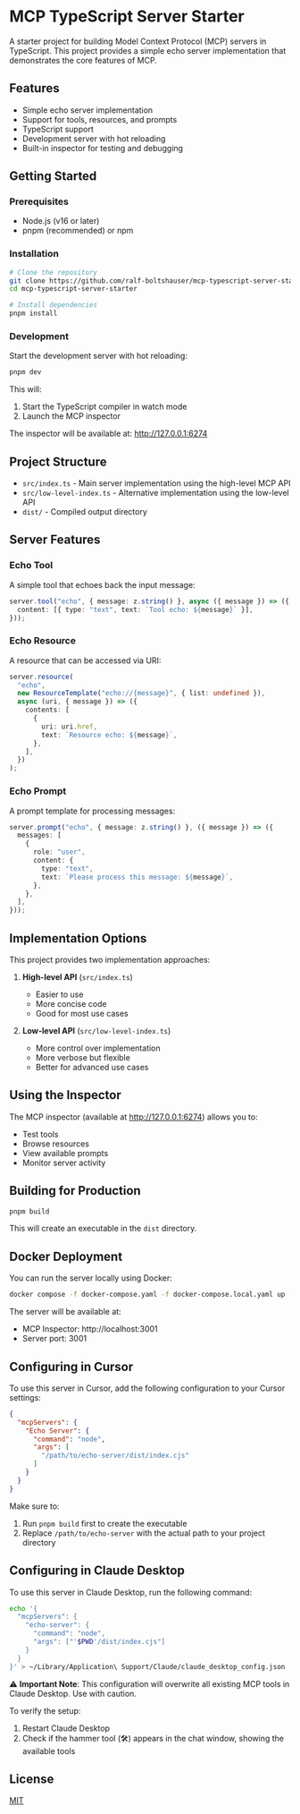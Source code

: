 # MCP TypeScript Server Starter

A starter project for building Model Context Protocol (MCP) servers in TypeScript. This project provides a simple echo server implementation that demonstrates the core features of MCP.

## Features

- Simple echo server implementation
- Support for tools, resources, and prompts
- TypeScript support
- Development server with hot reloading
- Built-in inspector for testing and debugging

## Getting Started

### Prerequisites

- Node.js (v16 or later)
- pnpm (recommended) or npm

### Installation

```bash
# Clone the repository
git clone https://github.com/ralf-boltshauser/mcp-typescript-server-starter.git
cd mcp-typescript-server-starter

# Install dependencies
pnpm install
```

### Development

Start the development server with hot reloading:

```bash
pnpm dev
```

This will:
1. Start the TypeScript compiler in watch mode
2. Launch the MCP inspector

The inspector will be available at: http://127.0.0.1:6274

## Project Structure

- `src/index.ts` - Main server implementation using the high-level MCP API
- `src/low-level-index.ts` - Alternative implementation using the low-level API
- `dist/` - Compiled output directory

## Server Features

### Echo Tool
A simple tool that echoes back the input message:
```typescript
server.tool("echo", { message: z.string() }, async ({ message }) => ({
  content: [{ type: "text", text: `Tool echo: ${message}` }],
}));
```

### Echo Resource
A resource that can be accessed via URI:
```typescript
server.resource(
  "echo",
  new ResourceTemplate("echo://{message}", { list: undefined }),
  async (uri, { message }) => ({
    contents: [
      {
        uri: uri.href,
        text: `Resource echo: ${message}`,
      },
    ],
  })
);
```

### Echo Prompt
A prompt template for processing messages:
```typescript
server.prompt("echo", { message: z.string() }, ({ message }) => ({
  messages: [
    {
      role: "user",
      content: {
        type: "text",
        text: `Please process this message: ${message}`,
      },
    },
  ],
}));
```

## Implementation Options

This project provides two implementation approaches:

1. **High-level API** (`src/index.ts`)
   - Easier to use
   - More concise code
   - Good for most use cases

2. **Low-level API** (`src/low-level-index.ts`)
   - More control over implementation
   - More verbose but flexible
   - Better for advanced use cases

## Using the Inspector

The MCP inspector (available at http://127.0.0.1:6274) allows you to:
- Test tools
- Browse resources
- View available prompts
- Monitor server activity

## Building for Production

```bash
pnpm build
```

This will create an executable in the `dist` directory.

## Docker Deployment

You can run the server locally using Docker:

```bash
docker compose -f docker-compose.yaml -f docker-compose.local.yaml up -d
```

The server will be available at:
- MCP Inspector: http://localhost:3001
- Server port: 3001

## Configuring in Cursor

To use this server in Cursor, add the following configuration to your Cursor settings:

```json
{
  "mcpServers": {
    "Echo Server": {
      "command": "node",
      "args": [
        "/path/to/echo-server/dist/index.cjs"
      ]
    }
  }
}
```

Make sure to:
1. Run `pnpm build` first to create the executable
2. Replace `/path/to/echo-server` with the actual path to your project directory

## Configuring in Claude Desktop

To use this server in Claude Desktop, run the following command:

```bash
echo '{
  "mcpServers": {
    "echo-server": {
      "command": "node",
      "args": ["'$PWD'/dist/index.cjs"]
    }
  }
}' > ~/Library/Application\ Support/Claude/claude_desktop_config.json
```

⚠️ **Important Note**: This configuration will overwrite all existing MCP tools in Claude Desktop. Use with caution.

To verify the setup:
1. Restart Claude Desktop
2. Check if the hammer tool (🛠️) appears in the chat window, showing the available tools

## License

[MIT](LICENSE) 